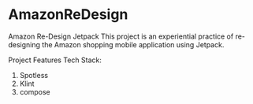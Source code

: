 # AmazonReDesign
Amazon Re-Design Jetpack
This project is an experiential practice of re-designing the Amazon shopping mobile application using Jetpack.

Project Features Tech Stack:
1. Spotless
2. Klint
3. compose